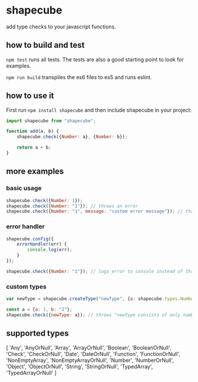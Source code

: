 # shapecube
add type checks to your javascript functions.

## how to build and test
`npm test` runs all tests. The tests are also a good starting point to look for examples.

`npm run build` transpiles the es6 files to es5 and runs eslint.

## how to use it
First run `npm install shapecube` and then include shapecube in your project:
```javascript
import shapecube from "shapecube";

function add(a, b) {
    shapecube.check({Number: a}, {Number: b});

    return a + b;
}
```

## more examples
### basic usage

```javascript
shapecube.check({Number: 1});
shapecube.check({Number: "1"}); // throws an error
shapecube.check({Number: "1", message: "custom error message"}); // throws an error with a custom error message
```
### error handler

```javascript
shapecube.config({
    errorHandler(err) {
        console.log(err);
    }
});

shapecube.check({Number: "1"}); // logs error to console instead of throwing it

```

### custom types

```javascript
var newType = shapecube.createType("newType", {a: shapecube.types.Number, b: shapecube.types.Number}, "newType consists of only numbers");

const a = {a: 1, b: "2"};
shapecube.check({newType: a}); // throws "newType consists of only numbers"
```

## supported types
[ 'Any',
  'AnyOrNull',
  'Array',
  'ArrayOrNull',
  'Boolean',
  'BooleanOrNull',
  'Check',
  'CheckOrNull',
  'Date',
  'DateOrNull',
  'Function',
  'FunctionOrNull',
  'NonEmptyArray',
  'NonEmptyArrayOrNull',
  'Number',
  'NumberOrNull',
  'Object',
  'ObjectOrNull',
  'String',
  'StringOrNull',
  'TypedArray',
  'TypedArrayOrNull' ]
